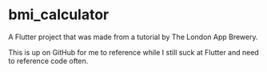 # bmi_calculator

A Flutter project that was made from a tutorial by The London App Brewery.

This is up on GitHub for me to reference while I still suck at Flutter and need to reference code often.